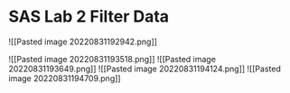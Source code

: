 # SAS Lab 2 Filter Data
![[Pasted image 20220831192942.png]]

![[Pasted image 20220831193518.png]]
![[Pasted image 20220831193649.png]]
![[Pasted image 20220831194124.png]]
![[Pasted image 20220831194709.png]]